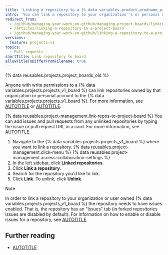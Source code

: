 ```yaml
---
title: 'Linking a repository to a {% data variables.product.prodname_project_v1 %}'
intro: 'You can link a repository to your organization''s or personal account''s {% data variables.projects.projects_v1_board %}.'
redirect_from:
  - /github/managing-your-work-on-github/managing-project-boards/linking-a-repository-to-a-project-board
  - /articles/linking-a-repository-to-a-project-board
  - /github/managing-your-work-on-github/linking-a-repository-to-a-project-board
versions:
  feature: projects-v1
topics:
  - Pull requests
shortTitle: Link repository to board
allowTitleToDifferFromFilename: true
---
```

{% data reusables.projects.project_boards_old %}

Anyone with write permissions to a {% data variables.projects.projects_v1_board %} can link repositories owned by that organization or personal account to the {% data variables.projects.projects_v1_board %}. For more information, see [AUTOTITLE](/organizations/managing-access-to-your-organizations-project-boards/project-board-permissions-for-an-organization) or [AUTOTITLE](/account-and-profile/setting-up-and-managing-your-personal-account-on-github/managing-personal-account-settings/permission-levels-for-a-project-board-owned-by-a-personal-account).

{% data reusables.project-management.link-repos-to-project-board %} You can add issues and pull requests from any unlinked repositories by typing the issue or pull request URL in a card. For more information, see [AUTOTITLE](/issues/organizing-your-work-with-project-boards/tracking-work-with-project-boards/adding-issues-and-pull-requests-to-a-project-board).

1. Navigate to the {% data variables.projects.projects_v1_board %} where you want to link a repository.
{% data reusables.project-management.click-menu %}
{% data reusables.project-management.access-collaboration-settings %}
1. In the left sidebar, click **Linked repositories**.
1. Click **Link a repository**.
1. Search for the repository you'd like to link.
1. Click **Link**. To unlink, click **Unlink**.

> [!NOTE]
> In order to link a repository to your organization or user owned {% data variables.projects.projects_v1_board %} the repository needs to have issues enabled. That is, the repository has an "Issues" tab (in forked repositories issues are disabled by default). For information on how to enable or disable issues for a repository, see [AUTOTITLE](/repositories/managing-your-repositorys-settings-and-features/enabling-features-for-your-repository/disabling-issues).

## Further reading

* [AUTOTITLE](/issues/organizing-your-work-with-project-boards/managing-project-boards/about-project-boards)
